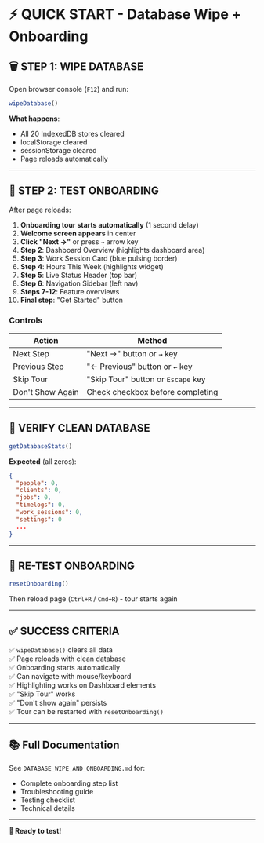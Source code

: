 # ⚡ QUICK START - Database Wipe + Onboarding

## 🗑️ STEP 1: WIPE DATABASE

Open browser console (`F12`) and run:

```javascript
wipeDatabase()
```

**What happens**:
- All 20 IndexedDB stores cleared
- localStorage cleared
- sessionStorage cleared  
- Page reloads automatically

---

## 👋 STEP 2: TEST ONBOARDING

After page reloads:

1. **Onboarding tour starts automatically** (1 second delay)
2. **Welcome screen appears** in center
3. **Click "Next →"** or press `→` arrow key
4. **Step 2**: Dashboard Overview (highlights dashboard area)
5. **Step 3**: Work Session Card (blue pulsing border)
6. **Step 4**: Hours This Week (highlights widget)
7. **Step 5**: Live Status Header (top bar)
8. **Step 6**: Navigation Sidebar (left nav)
9. **Steps 7-12**: Feature overviews
10. **Final step**: "Get Started" button

### Controls

| Action | Method |
|--------|--------|
| Next Step | "Next →" button or `→` key |
| Previous Step | "← Previous" button or `←` key |
| Skip Tour | "Skip Tour" button or `Escape` key |
| Don't Show Again | Check checkbox before completing |

---

## 🧪 VERIFY CLEAN DATABASE

```javascript
getDatabaseStats()
```

**Expected** (all zeros):
```json
{
  "people": 0,
  "clients": 0,
  "jobs": 0,
  "timelogs": 0,
  "work_sessions": 0,
  "settings": 0
  ...
}
```

---

## 🔄 RE-TEST ONBOARDING

```javascript
resetOnboarding()
```

Then reload page (`Ctrl+R` / `Cmd+R`) - tour starts again

---

## ✅ SUCCESS CRITERIA

✅ `wipeDatabase()` clears all data  
✅ Page reloads with clean database  
✅ Onboarding starts automatically  
✅ Can navigate with mouse/keyboard  
✅ Highlighting works on Dashboard elements  
✅ "Skip Tour" works  
✅ "Don't show again" persists  
✅ Tour can be restarted with `resetOnboarding()`

---

## 📚 Full Documentation

See `DATABASE_WIPE_AND_ONBOARDING.md` for:
- Complete onboarding step list
- Troubleshooting guide
- Testing checklist
- Technical details

---

**🚀 Ready to test!**
